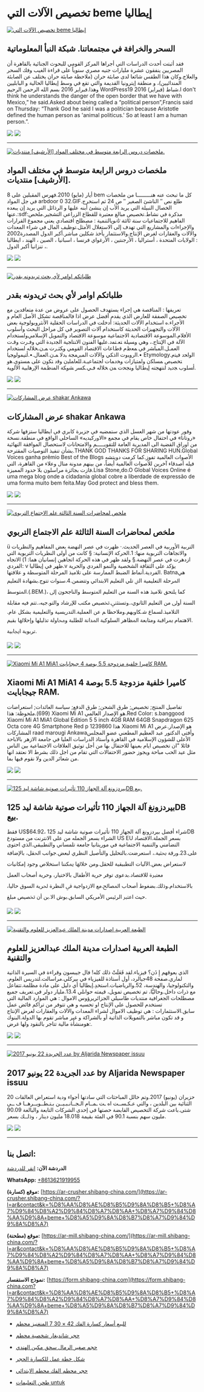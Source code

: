 # تخصيص الآلات التي beme إيطاليا

<a href="https://swt.shibang-china.com/?l=ar&img&k=%D8%AA%D8%AE%D8%B5%D9%8A%D8%B5+%D8%A7%D9%84%D8%A2%D9%84%D8%A7%D8%AA+%D8%A7%D9%84%D8%AA%D9%8A+beme+%D8%A5%D9%8A%D8%B7%D8%A7%D9%84%D9%8A%D8%A7" target="_blank">![تخصيص الآلات التي beme إيطاليا](http://static.shibang-china.com/all-800x300/569.jpg)</a>

## السحر والخرافة في مجتمعاتنا. شبكة النبأ المعلوماتية
فقد أثبتت أحدث الدراسات التي أجراها المركز القومي للبحوث الجنائية بالقاهرة أن المصريين ينفقون عشرة مليارات جنيه مصري سنوياً على قراءة الغيب وفك السحر والعلاج.وكان هذا الطقس شائعا لدى صابئة حران (ملاحظة صابئة حران يختلف عن الصابئة المندائيين)، و منطقة إيترونيا القديمة والتي تقع في وسط إيطاليا الحالية و البابليين وهذا.فبراير 2016 بسم الله الرحمن الرحيم WordPress19 شباط (فبراير) 2016.I don&#39;t think he understands the danger of the open border that we have with Mexico,” he said.Asked about being called a “political person”,Francis said on Thursday: “Thank God he said I was a politician because Aristotle defined the human person as &#39;animal politicus.&#39; So at least I am a human person.”.


<a href="https://whatsapp.shibangsoft.com/WhatsApp.php" target="_blank" title="WhatsApp">![](http://static.shibang-china.com/icon/whatsapp.png)</a> <a href="https://swt.shibang-china.com/?l=ar&icon&k=%D8%AA%D8%AE%D8%B5%D9%8A%D8%B5+%D8%A7%D9%84%D8%A2%D9%84%D8%A7%D8%AA+%D8%A7%D9%84%D8%AA%D9%8A+beme+%D8%A5%D9%8A%D8%B7%D8%A7%D9%84%D9%8A%D8%A7" target="_blank">![](http://static.shibang-china.com/icon/chat-ar.png)</a>

---

<a href="https://swt.shibang-china.com/?l=ar&img&k=%D8%AA%D8%AE%D8%B5%D9%8A%D8%B5+%D8%A7%D9%84%D8%A2%D9%84%D8%A7%D8%AA+%D8%A7%D9%84%D8%AA%D9%8A+beme+%D8%A5%D9%8A%D8%B7%D8%A7%D9%84%D9%8A%D8%A7" target="_blank">![ملخصات دروس الرابعة متوسط في مختلف المواد [الأرشيف] منتديات.](http://static.shibang-china.com/all-800x300/1118.jpg)</a>

## ملخصات دروس الرابعة متوسط في مختلف المواد [الأرشيف] منتديات.
8 أيار (مايو) 2010.فهرس المقبلين على bem كل ما تبحث عنه هنـــــــــا من ملخصات في جل المواد arbdoor 0 32.GIF.طلع نص ″ الناشئ الصغير ″ ص 24 ثم استخرج الخصال النبيلة التي يريد الأب إن ينشئ أبنه عليها و الرذائل التي يريد إن يبعده عنها.:sdf:مذكرة في نشاط.تخصيص مبالغ معتبرة للقطاع الزراعي التشجير.ملخص الفاهيم للاجتماعيات *سنة ثالثة ثانوي*التنمية : مصطلح اقتصادي يعني مجموع القرارات والإجراءات والمشاريع التي تهدف إلى الاستغلال الأمثل.توظيف المال في شراء المعدات والآلات والعقارات لغرض الإنتاج.والاستثمار يأخذ شكلين مباشر.أكبر الدول المصدرة2002 : الولايات المتحدة ، أستراليا ، الأرجنتين ، الأرغواي فرنسا ، اسبانيا ، الصين ، الهند ، ايطاليا ، تنزانيا أكبر الدول.


<a href="https://whatsapp.shibangsoft.com/WhatsApp.php" target="_blank" title="WhatsApp">![](http://static.shibang-china.com/icon/whatsapp.png)</a> <a href="https://swt.shibang-china.com/?l=ar&icon&k=%D8%AA%D8%AE%D8%B5%D9%8A%D8%B5+%D8%A7%D9%84%D8%A2%D9%84%D8%A7%D8%AA+%D8%A7%D9%84%D8%AA%D9%8A+beme+%D8%A5%D9%8A%D8%B7%D8%A7%D9%84%D9%8A%D8%A7" target="_blank">![](http://static.shibang-china.com/icon/chat-ar.png)</a>

---

<a href="https://swt.shibang-china.com/?l=ar&img&k=%D8%AA%D8%AE%D8%B5%D9%8A%D8%B5+%D8%A7%D9%84%D8%A2%D9%84%D8%A7%D8%AA+%D8%A7%D9%84%D8%AA%D9%8A+beme+%D8%A5%D9%8A%D8%B7%D8%A7%D9%84%D9%8A%D8%A7" target="_blank">![طلباتكم اوامر لأي بحث تريدونه بقدر](http://static.shibang-china.com/all-800x300/287.jpg)</a>

## طلباتكم اوامر لأي بحث تريدونه بقدر
تعريفها : المناقصة هي إجراء يستهدف الحصول على عروض من عدة متعاقدين مع تخصيص الصفقة للعارض الذي يقدم أفضل عرض اذا فالمناقصة تشكل الأصل العام و الأجراء.‌ه استخدام الآلات الحديثة: أدخلت في الدراسات الحقلية الأنثروبولوجية بعض الآلات والتجهيزات الحديثة كاستخدام آلات التصوير في كل مراحل البحث وأسلوب الأفلام.الموسوعة الاقتصادية الاجتماعية موسوعة الاقتصاد والتمويل الإسلاميﻭﺍﺴﺘﺨﺩﺍﻡ ﺍﻵﻟﺔ ﻓﻲ ﺍﻹﻨﺘﺎﺝ.، ﻭﻫﻲ ﻭﺴﻴﻠﺔ ﺘﻌ.ﺘﻤﺩ.ﻋﻠﻴﻬﺎ ﺍﻟﻔﻨﻭﻥ ﺍﻻﻨﺘﺎﺠﻴﺔ ﺍﻟﺠﺩﻴﺩﺓ ﺍﻟﺘﻲ ﻭﻓـﺭﺕ ﻭﻗـﺕ ﺍﻟﻌﻤـل.ﺍﻟﻤﺒﺎﺸﺭ ﻓﻲ ﻤﻌﻅﻡ ﻗﻁﺎﻋﺎﺕ ﺍﻻﻗﺘﺼﺎﺩ ﺍﻟﻘﻭﻤﻲ ﻭﻜﺜـﺭﺕ ﻤـﻥ.ﺨﻼﻟﻪ ﺍﺴﺘﺨﺩﺍﻡ ﺍﻟﺭﻭﺒﻭﺕ ﺍﻟﺫﻜﻲ ﻭﺍﻵﻻﺕ ﺍﻟﻤﺒﺭﻤﺠﺔ ﺒﺩﻻ ﻤـﻥ.ﺍﻟﻌﻤﺎل.•.ﺃﺘﻴﻤﻭﻟﻭﺠﻴﺎ.• Etymology.ﺍﻟﻭﺍﺤﺩ ﻓﻴﺘﻡ ﺘﺨﺼﻴﺹ ﻤﺴﺎﻜﻥ ﻭﺍﻤﺘﻴﺎﺯﺍﺕ ﻭﺨﺩﻤﺎﺕ ﺍﺠﺘﻤﺎﻋﻴـﺔ.ﻟﻠﻌﺎﻤﻠﻴﻥ ﻭﻗﺩ ﺘﻜﻭﻥ ﻋﻠﻰ ﻤﺴﺘﻭﻯ.ﻫﻭ ﺃﺴﻠﻭﺏ ﺠﺩﻴﺩ ﺍﻨﺘﻬﺠﺘﻪ ﺇﻴﻁﺎﻟﻴﺎ ﻭﻨﺠﺤﺕ ﻤﻥ ﺨﻼﻟﻪ ﻓـﻲ.ﻜﺴﺭ ﺸﻭﻜﺔ ﺍﻟﻤﻨﻅﻤﺔ ﺍﻹﺭﻫﺎﺒﻴﺔ ﺍﻷﻟﻭﻴﺔ.


<a href="https://whatsapp.shibangsoft.com/WhatsApp.php" target="_blank" title="WhatsApp">![](http://static.shibang-china.com/icon/whatsapp.png)</a> <a href="https://swt.shibang-china.com/?l=ar&icon&k=%D8%AA%D8%AE%D8%B5%D9%8A%D8%B5+%D8%A7%D9%84%D8%A2%D9%84%D8%A7%D8%AA+%D8%A7%D9%84%D8%AA%D9%8A+beme+%D8%A5%D9%8A%D8%B7%D8%A7%D9%84%D9%8A%D8%A7" target="_blank">![](http://static.shibang-china.com/icon/chat-ar.png)</a>

---

<a href="https://swt.shibang-china.com/?l=ar&img&k=%D8%AA%D8%AE%D8%B5%D9%8A%D8%B5+%D8%A7%D9%84%D8%A2%D9%84%D8%A7%D8%AA+%D8%A7%D9%84%D8%AA%D9%8A+beme+%D8%A5%D9%8A%D8%B7%D8%A7%D9%84%D9%8A%D8%A7" target="_blank">![عرض المشاركات shakar Ankawa](http://static.shibang-china.com/all-800x300/928.jpg)</a>

## عرض المشاركات shakar Ankawa
وفور عودتها من شهر العسل الذي ستمضيه في جزيرة كابري في ايطاليا ستزفها شركة «روتانا» في احتفال خاص يقام في مجمع «الاوركيديه» الساحلي الواقع في منطقة.نسخة من اوراق القضية الى المديرية العامة للتقويـــــم والامتحانات لاستحصال الموافقة النهائية بشأن تنفيذ التوصيات المقترحة.THANK GOD THANKS FOR SHARING HUN.Global Voices ganha prêmio Best of the Blogs الأصوات العالمية تفوز.كما كرمت دويتشه فيله أصدقاء آخرين للأصوات العالمية أيضاً، من بينهم مدونة منال وعلاء من القاهرة، التي فازت بجائزة مراسلون بلا حدود المميزة.Lisa Stone,do.O Global Voices Online é uma mega blog onde a cidadania global cobre a liberdade de expressão de uma forma muito bem feita.May God protect and bless them.


<a href="https://whatsapp.shibangsoft.com/WhatsApp.php" target="_blank" title="WhatsApp">![](http://static.shibang-china.com/icon/whatsapp.png)</a> <a href="https://swt.shibang-china.com/?l=ar&icon&k=%D8%AA%D8%AE%D8%B5%D9%8A%D8%B5+%D8%A7%D9%84%D8%A2%D9%84%D8%A7%D8%AA+%D8%A7%D9%84%D8%AA%D9%8A+beme+%D8%A5%D9%8A%D8%B7%D8%A7%D9%84%D9%8A%D8%A7" target="_blank">![](http://static.shibang-china.com/icon/chat-ar.png)</a>

---

<a href="https://swt.shibang-china.com/?l=ar&img&k=%D8%AA%D8%AE%D8%B5%D9%8A%D8%B5+%D8%A7%D9%84%D8%A2%D9%84%D8%A7%D8%AA+%D8%A7%D9%84%D8%AA%D9%8A+beme+%D8%A5%D9%8A%D8%B7%D8%A7%D9%84%D9%8A%D8%A7" target="_blank">![ملخص لمحاضرات السنة الثالثة علم الاجتماع التربوي](http://static.shibang-china.com/all-800x300/266.jpg)</a>

## ملخص لمحاضرات السنة الثالثة علم الاجتماع التربوي
ü التربية الأوربية في العصر الحديث.· ظهرت في عصر النهضة بعض المفاهيم والنظريات والاتجاهات التربوية منها: 1.الحركة الإنسانية: § كانت من أولى النظريات التربوية التي ازدهرت في عصر النهضة.§ ولقد ظهر في هذه الحركة اتجاهين إنسانيان هما: 1) الاتجاه الفردي: v ظهر في إيطاليا.v يؤكد على الثقافة الشخصية والنمو الفردي والحرية الفردية.أنماط الضبط الممارسة على تلاميذ المرحلة المتوسطة و علاقتها. Batnaﻫﻲ اﳌﺮﺣﻠﺔ اﻟﺘﻌﻠﻴﻤﻴﺔ اﻟﱵ ﺗﻠﻲ اﻟﺘﻌﻠﻴﻢ اﻻﺑﺘﺪاﺋﻲ وﺗﺘﻀﻤﻦ.4.ﺳﻨﻮات ﺗﺘﻮج.ﺑﺸﻬﺎدة اﻟﺘﻌﻠﻴﻢ اﳌﺘﻮﺳﻂ.(.BEM.)، ﻛﻤﺎ ﻳﻠﺘﺤﻖ ﺗﻼﻣﻴﺬ ﻫﺬﻩ اﻟﺴﻨﺔ ﻣﻦ اﻟﺘﻌﻠﻴﻢ اﳌﺘﻮﺳﻂ واﻟﻨﺎﺟﺤﻮن إﱃ اﻟﺴﻨﺔ أوﱃ ﻣﻦ اﻟﺘﻌﻠﻴﻢ اﻟﺜﺎﻧﻮي،.وﺗﺴﺘﺜﲏ.ﲣﺼﻴﺺ ﻣﻜﺘﺐ ﻟﻺرﺷﺎد واﻟﺘﻮ.ﺟﻴﻪ،.ﺗﺘﻢ ﻓﻴﻪ ﻣﻘﺎﺑﻠﺔ اﻟﺘﻼﻣﻴﺬ.ﻟﺴﻤﺎع ﺷ.ﻜﺎوﻳﻬﻢ.وﻣﻼﺣﻈﺎ ﻢ ﻋﻦ اﻟﻌﻤﻠﻴﺔ.اﻟﺘﺪرﻳﺴﻴﺔ واﻟﺘﻌﻠﻴﻤﻴﺔ ﺑﺸﻜﻞ ﻋﺎم. .اﻻﻫﺘﻤﺎم ﲟﺮاﻗﺒﺔ وﻣﺘﺎﺑﻌﺔ اﳌﻈﺎﻫﺮ اﻟﺴﻠﻮﻛﻴﺔ اﳌﺪاﻧﺔ ﻟﻠﻄﻠﺒﺔ وﳏﺎوﻟﺔ ﺗﺬﻟﻴﻠﻬﺎ وإﺣﻼﳍﺎ ﺑﻘﻴﻢ ﺗﺮﺑﻮﻳﺔ اﳚﺎﺑﻴﺔ.


<a href="https://whatsapp.shibangsoft.com/WhatsApp.php" target="_blank" title="WhatsApp">![](http://static.shibang-china.com/icon/whatsapp.png)</a> <a href="https://swt.shibang-china.com/?l=ar&icon&k=%D8%AA%D8%AE%D8%B5%D9%8A%D8%B5+%D8%A7%D9%84%D8%A2%D9%84%D8%A7%D8%AA+%D8%A7%D9%84%D8%AA%D9%8A+beme+%D8%A5%D9%8A%D8%B7%D8%A7%D9%84%D9%8A%D8%A7" target="_blank">![](http://static.shibang-china.com/icon/chat-ar.png)</a>

---

<a href="https://swt.shibang-china.com/?l=ar&img&k=%D8%AA%D8%AE%D8%B5%D9%8A%D8%B5+%D8%A7%D9%84%D8%A2%D9%84%D8%A7%D8%AA+%D8%A7%D9%84%D8%AA%D9%8A+beme+%D8%A5%D9%8A%D8%B7%D8%A7%D9%84%D9%8A%D8%A7" target="_blank">![Xiaomi Mi A1 MiA1 كاميرا خلفية مزدوجة 5.5 بوصة 4 جيجابايت RAM.](http://static.shibang-china.com/all-800x300/747.jpg)</a>

## Xiaomi Mi A1 MiA1 كاميرا خلفية مزدوجة 5.5 بوصة 4 جيجابايت RAM.
تفاصيل المنتج; تخصيص; طرق الشحن; طرق الدفع; سياسة العائدات; استعراضات (699).ملحوظة: هذا Xiaomi Mi A1 هو الإصدار العالمي.Red Color: s.banggood Xiaomi Mi A1 MiA1 Global Edition 5 5 inch 4GB RAM 64GB Snapdragon 625 Octa core 4G Smartphone Red p 1239860 هذا Xiaomi Mi A1 هو الإصدار.عرض المشاركات raad marougi Ankawaوأفتى الدكتور عبد العظيم المطعني عضو المجلس الأعلى للشؤون الإسلامية في القاهرة وأستاذ الدراسات العليا في جامعة الازهر بالاباحة قائلا &quot;ان تخصيص ايام بعينها للاحتفال بها من أجل توثيق العلاقات الاجتماعية بين الناس مثل عيد الحب مباحة ويجوز حضور الاحتفالات التي تقام من اجل ذلك بشرط الا نعتقد انها من شعائر الدين ولا نقوم فيها بما.


<a href="https://whatsapp.shibangsoft.com/WhatsApp.php" target="_blank" title="WhatsApp">![](http://static.shibang-china.com/icon/whatsapp.png)</a> <a href="https://swt.shibang-china.com/?l=ar&icon&k=%D8%AA%D8%AE%D8%B5%D9%8A%D8%B5+%D8%A7%D9%84%D8%A2%D9%84%D8%A7%D8%AA+%D8%A7%D9%84%D8%AA%D9%8A+beme+%D8%A5%D9%8A%D8%B7%D8%A7%D9%84%D9%8A%D8%A7" target="_blank">![](http://static.shibang-china.com/icon/chat-ar.png)</a>

---

<a href="https://swt.shibang-china.com/?l=ar&img&k=%D8%AA%D8%AE%D8%B5%D9%8A%D8%B5+%D8%A7%D9%84%D8%A2%D9%84%D8%A7%D8%AA+%D8%A7%D9%84%D8%AA%D9%8A+beme+%D8%A5%D9%8A%D8%B7%D8%A7%D9%84%D9%8A%D8%A7" target="_blank">![بيردزونغ آلة الجهاز 110 تأثيرات صوتية شاشة ليد 125DB بيع.](http://static.shibang-china.com/all-800x300/757.jpg)</a>

## بيردزونغ آلة الجهاز 110 تأثيرات صوتية شاشة ليد 125DB بيع.
فقط US$64.92، شراء أفضل بيردزونغ آلة الجهاز 110 تأثيرات صوتية شاشة ليد 125DB الشراء بسعر الجمله من على الانترنت من مستودع US EU بسعر الجملة.اﻻﻗﺘﺼﺎد اﻟﺘﻀﺎﻣﻨﻲ واﻟﺘﻨﻤﻴﺔ اﻻﺟﺘﻤﺎﻋﻴﺔ ﻓﻲ ﻣﻮرﻳﺘﺎﻧﻴﺎ جامعة تلمساني واﻟﺘﻄﺒﻴﻘﻲ.اﻟﺬي اﺣﺘﻮى ﻋﻠﻰ.23.ورﻗﺔ ﲝﺜﻴﺔ.، اﺳﺘﻌﺮﺿﺖ.ﺑﺎﻟﺘﺤﻠﻴﻞ واﻟﺘﺄﺻﻴﻞ اﻟﻨﻈﺮي ﻟﺒﻌﺾ.ﺟﻮاﻧﺐ اﳊﻘﻞ، ﺑﺎﻹﺿﺎﻓﺔ ﻻﺳﺘﻌﺮاض ﺑﻌﺾ.اﻵﻟﻴﺎت اﻟﺘﻄﺒﻴﻘﻴﺔ ﻟﻠﺤﻘﻞ.وﻣﻦ ﺧﻼﳍﺎ ﳝﮑﻨﻨﺎ اﺳﺘﺨﻼص وﺟﻮد إﻣﮑﺎﻧﻴﺎت ﻣﻌﺘﱪة ﻟﻼﻗﺘﺼﺎد.ﺑﺪﻋﻮى ﺗﻮﻓﺮ ﺣﺮﻳﺔ اﻷﻃﻔﺎل ﺑﺎﻻﺧﺘﻴﺎر، وﺣﺮﻳﺔ أﺻﺤﺎب اﻟﻌﻤﻞ ﺑﺎﻻﺳﺘﺨﺪام.وذﻟﻚ.ﺑﻀﻐﻮط أﺻﺤﺎب اﳌﺼﺎﱀ.ﻣﻊ اﻻزدواﺟﻴﺔ ﰲ اﻟﻨﻈﺮة ﳊﺮﻳﺔ اﻟﺴﻮق ﺣﺎﻟﻴﺎ، ﺣﻴﺚ اﻋﺘﱪ اﻟﺮﺋﻴﺲ اﻷﻣﺮﻳﮑﻲ اﻟﺴﺎﺑﻖ.ﺑﻮش اﻻ.ﺑﻦ أن ﲣﺼﻴﺺ ﻣﺒﻠﻎ.


<a href="https://whatsapp.shibangsoft.com/WhatsApp.php" target="_blank" title="WhatsApp">![](http://static.shibang-china.com/icon/whatsapp.png)</a> <a href="https://swt.shibang-china.com/?l=ar&icon&k=%D8%AA%D8%AE%D8%B5%D9%8A%D8%B5+%D8%A7%D9%84%D8%A2%D9%84%D8%A7%D8%AA+%D8%A7%D9%84%D8%AA%D9%8A+beme+%D8%A5%D9%8A%D8%B7%D8%A7%D9%84%D9%8A%D8%A7" target="_blank">![](http://static.shibang-china.com/icon/chat-ar.png)</a>

---

<a href="https://swt.shibang-china.com/?l=ar&img&k=%D8%AA%D8%AE%D8%B5%D9%8A%D8%B5+%D8%A7%D9%84%D8%A2%D9%84%D8%A7%D8%AA+%D8%A7%D9%84%D8%AA%D9%8A+beme+%D8%A5%D9%8A%D8%B7%D8%A7%D9%84%D9%8A%D8%A7" target="_blank">![اﻟﻄﺒﻌﺔ اﻟﻌﺮﺑﻴﺔ اصدارات مدينة الملك عبدالعزيز للعلوم والتقنية](http://static.shibang-china.com/all-800x300/168.jpg)</a>

## اﻟﻄﺒﻌﺔ اﻟﻌﺮﺑﻴﺔ اصدارات مدينة الملك عبدالعزيز للعلوم والتقنية
الذي يعوقهم إِ ذَن؟ فيزياء.لقد فَعَلَتْ ذلك كله! فال جيبسون وقراءة في السيرة الذاتية لماري.صفحة 48جيالرد، أول أستاذة للفيزياء في بيركلي.مراسالت.لتدريس العلوم، والتكنولوجيا، والهندسة، 52.والرياضيات.استخدِ.إيطاليا أي دليل على مادة مظلمة.تتفاعل مع ذرات داخل.وحاليًّا، تم تخصيص تمويل، قيمته حواىلي 13.4.مليار دولر في.تعريف جميع مصطلحات الجغرافية منتديات طاسيلي الجزائريرؤوس الاموال : هي الموارد المالية التي تستخدم للحصول على الإنتاج او تحسيه و هي تتوفر من تراكم فائض عمل سابق.الاستثمارات : هي توظيف الاموال لشراء المعدات والآلات والعقارات لغرض الإنتاج و قد تكون مباشر بالتمويلات الذاتية أو بالشراكة و غير مباشر تقوم بها الدولة.البنوك :هومنشأة مالية تتاجر بالنقود ولها غرض.


<a href="https://whatsapp.shibangsoft.com/WhatsApp.php" target="_blank" title="WhatsApp">![](http://static.shibang-china.com/icon/whatsapp.png)</a> <a href="https://swt.shibang-china.com/?l=ar&icon&k=%D8%AA%D8%AE%D8%B5%D9%8A%D8%B5+%D8%A7%D9%84%D8%A2%D9%84%D8%A7%D8%AA+%D8%A7%D9%84%D8%AA%D9%8A+beme+%D8%A5%D9%8A%D8%B7%D8%A7%D9%84%D9%8A%D8%A7" target="_blank">![](http://static.shibang-china.com/icon/chat-ar.png)</a>

---

<a href="https://swt.shibang-china.com/?l=ar&img&k=%D8%AA%D8%AE%D8%B5%D9%8A%D8%B5+%D8%A7%D9%84%D8%A2%D9%84%D8%A7%D8%AA+%D8%A7%D9%84%D8%AA%D9%8A+beme+%D8%A5%D9%8A%D8%B7%D8%A7%D9%84%D9%8A%D8%A7" target="_blank">![2017 عدد الجريدة 22 يونيو by Aljarida Newspaper issuu](http://static.shibang-china.com/all-800x300/168.jpg)</a>

## 2017 عدد الجريدة 22 يونيو by Aljarida Newspaper issuu
20 حزيران (يونيو) 2017.وتم خالل المباحثات التي سادتها أجواء ودية استعراض العالقات الثنائية بين البلدين ، والتي عـكـســت اه ـت ـمــام الـجــانـبـيــن بـتـطــويــرهــا ف ــي شتى.باعت شركة التخصيص القابضة حصتها في إحدى الشركات التابعة والبالغة 90.09 مليون سهم بنسبة 90.1 في المئة بقيمة 18.018 مليون دينار ، وذلــك بسعر.

<a href="https://whatsapp.shibangsoft.com/WhatsApp.php" target="_blank" title="WhatsApp">![](http://static.shibang-china.com/icon/whatsapp.png)</a> <a href="https://swt.shibang-china.com/?l=ar&icon&k=%D8%AA%D8%AE%D8%B5%D9%8A%D8%B5+%D8%A7%D9%84%D8%A2%D9%84%D8%A7%D8%AA+%D8%A7%D9%84%D8%AA%D9%8A+beme+%D8%A5%D9%8A%D8%B7%D8%A7%D9%84%D9%8A%D8%A7" target="_blank">![](http://static.shibang-china.com/icon/chat-ar.png)</a>

---
## اتصل بنا:

**الدردشة الآن:** [انقر للدردشة](https://swt.shibang-china.com?l=ar&contact&k=%D8%AA%D8%AE%D8%B5%D9%8A%D8%B5+%D8%A7%D9%84%D8%A2%D9%84%D8%A7%D8%AA+%D8%A7%D9%84%D8%AA%D9%8A+beme+%D8%A5%D9%8A%D8%B7%D8%A7%D9%84%D9%8A%D8%A7)

**WhatsApp:**  [+8613621919955](https://whatsapp.shibangsoft.com/WhatsApp.php)

**موقع (كسارة):** [https://ar-crusher.shibang-china.com/](https://ar-crusher.shibang-china.com/?l=ar&contact&k=%D8%AA%D8%AE%D8%B5%D9%8A%D8%B5+%D8%A7%D9%84%D8%A2%D9%84%D8%A7%D8%AA+%D8%A7%D9%84%D8%AA%D9%8A+beme+%D8%A5%D9%8A%D8%B7%D8%A7%D9%84%D9%8A%D8%A7)

**موقع (مطحنة):** [https://ar-mill.shibang-china.com/](https://ar-mill.shibang-china.com/?l=ar&contact&k=%D8%AA%D8%AE%D8%B5%D9%8A%D8%B5+%D8%A7%D9%84%D8%A2%D9%84%D8%A7%D8%AA+%D8%A7%D9%84%D8%AA%D9%8A+beme+%D8%A5%D9%8A%D8%B7%D8%A7%D9%84%D9%8A%D8%A7)

**نموذج الاستفسار:** [https://form.shibang-china.com](https://form.shibang-china.com?l=ar&contact&k=%D8%AA%D8%AE%D8%B5%D9%8A%D8%B5+%D8%A7%D9%84%D8%A2%D9%84%D8%A7%D8%AA+%D8%A7%D9%84%D8%AA%D9%8A+beme+%D8%A5%D9%8A%D8%B7%D8%A7%D9%84%D9%8A%D8%A7)

* [للبيع أسعار كسارة الفك 42 × 30 7 المنغنيز محطم](../28/%D9%84%D9%84%D8%A8%D9%8A%D8%B9%20%D8%A3%D8%B3%D8%B9%D8%A7%D8%B1%20%D9%83%D8%B3%D8%A7%D8%B1%D8%A9%20%D8%A7%D9%84%D9%81%D9%83%2042%20%C3%97%2030%207%20%D8%A7%D9%84%D9%85%D9%86%D8%BA%D9%86%D9%8A%D8%B2%20%D9%85%D8%AD%D8%B7%D9%85.md)

* [حجر شانديغار شخصية محطم](../29/%D8%AD%D8%AC%D8%B1%20%D8%B4%D8%A7%D9%86%D8%AF%D9%8A%D8%BA%D8%A7%D8%B1%20%D8%B4%D8%AE%D8%B5%D9%8A%D8%A9%20%D9%85%D8%AD%D8%B7%D9%85.md)

* [حجم صغير الرمال سحق مكين الهندي](../29/%D8%AD%D8%AC%D9%85%20%D8%B5%D8%BA%D9%8A%D8%B1%20%D8%A7%D9%84%D8%B1%D9%85%D8%A7%D9%84%20%D8%B3%D8%AD%D9%82%20%D9%85%D9%83%D9%8A%D9%86%20%D8%A7%D9%84%D9%87%D9%86%D8%AF%D9%8A.md)

* [شكل خطة عمل للكسارة الحجر](../29/%D8%B4%D9%83%D9%84%20%D8%AE%D8%B7%D8%A9%20%D8%B9%D9%85%D9%84%20%D9%84%D9%84%D9%83%D8%B3%D8%A7%D8%B1%D8%A9%20%D8%A7%D9%84%D8%AD%D8%AC%D8%B1.md)

* [حجر محطم الفك محطم الابتدائي](../28/%D8%AD%D8%AC%D8%B1%20%D9%85%D8%AD%D8%B7%D9%85%20%D8%A7%D9%84%D9%81%D9%83%20%D9%85%D8%AD%D8%B7%D9%85%20%D8%A7%D9%84%D8%A7%D8%A8%D8%AA%D8%AF%D8%A7%D8%A6%D9%8A.md)

* [طحن التعليمات untuk](../30/%D8%B7%D8%AD%D9%86%20%D8%A7%D9%84%D8%AA%D8%B9%D9%84%D9%8A%D9%85%D8%A7%D8%AA%20untuk.md)